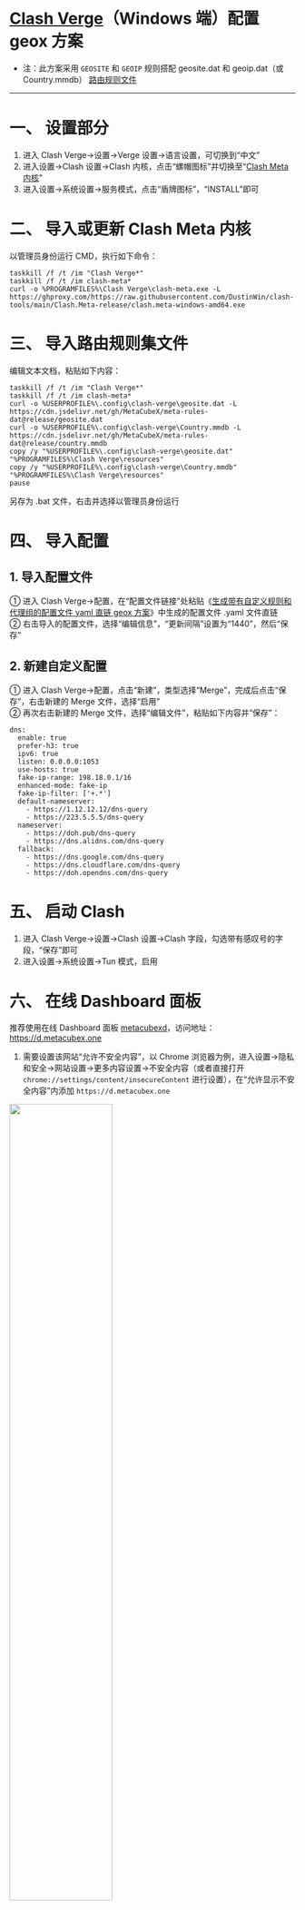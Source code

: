 # [Clash Verge](https://github.com/zzzgydi/clash-verge)（Windows 端）配置 geox 方案
- 注：此方案采用 `GEOSITE` 和 `GEOIP` 规则搭配 geosite.dat 和 geoip.dat（或 Country.mmdb） [路由规则文件](https://github.com/MetaCubeX/meta-rules-dat)
---
# 一、 设置部分
1. 进入 Clash Verge->设置->Verge 设置->语言设置，可切换到“中文”
2. 进入设置->Clash 设置->Clash 内核，点击“螺帽图标”并切换至“[Clash Meta 内核](https://github.com/MetaCubeX/Clash.Meta)”
3. 进入设置->系统设置->服务模式，点击“盾牌图标”，“INSTALL”即可
# 二、 导入或更新 Clash Meta 内核
以管理员身份运行 CMD，执行如下命令：
```
taskkill /f /t /im "Clash Verge*"
taskkill /f /t /im clash-meta*
curl -o %PROGRAMFILES%\Clash Verge\clash-meta.exe -L https://ghproxy.com/https://raw.githubusercontent.com/DustinWin/clash-tools/main/Clash.Meta-release/clash.meta-windows-amd64.exe
```
# 三、 导入路由规则集文件
编辑文本文档，粘贴如下内容：
```
taskkill /f /t /im "Clash Verge*"
taskkill /f /t /im clash-meta*
curl -o %USERPROFILE%\.config\clash-verge\geosite.dat -L https://cdn.jsdelivr.net/gh/MetaCubeX/meta-rules-dat@release/geosite.dat
curl -o %USERPROFILE%\.config\clash-verge\Country.mmdb -L https://cdn.jsdelivr.net/gh/MetaCubeX/meta-rules-dat@release/country.mmdb
copy /y "%USERPROFILE%\.config\clash-verge\geosite.dat" "%PROGRAMFILES%\Clash Verge\resources"
copy /y "%USERPROFILE%\.config\clash-verge\Country.mmdb" "%PROGRAMFILES%\Clash Verge\resources"
pause
```
另存为 .bat 文件，右击并选择以管理员身份运行
# 四、 导入配置
## 1. 导入配置文件
① 进入 Clash Verge->配置，在“配置文件链接”处粘贴《[生成带有自定义规则和代理组的配置文件 yaml 直链 geox 方案](https://github.com/DustinWin/clash-tutorials/blob/main/%E6%95%99%E7%A8%8B%E5%90%88%E9%9B%86/%E5%9F%BA%E7%A1%80%E7%AF%87/%E7%94%9F%E6%88%90%E5%B8%A6%E6%9C%89%E8%87%AA%E5%AE%9A%E4%B9%89%E8%A7%84%E5%88%99%E5%92%8C%E4%BB%A3%E7%90%86%E7%BB%84%E7%9A%84%E9%85%8D%E7%BD%AE%E6%96%87%E4%BB%B6%20yaml%20%E7%9B%B4%E9%93%BE%20geox%20%E6%96%B9%E6%A1%88.md)》中生成的配置文件 .yaml 文件直链  
② 右击导入的配置文件，选择“编辑信息”，“更新间隔”设置为“1440”，然后“保存”
## 2. 新建自定义配置
① 进入 Clash Verge->配置，点击“新建”，类型选择“Merge”，完成后点击“保存”，右击新建的 Merge 文件，选择“启用”  
② 再次右击新建的 Merge 文件，选择“编辑文件”，粘贴如下内容并“保存”：
```
dns:
  enable: true
  prefer-h3: true
  ipv6: true
  listen: 0.0.0.0:1053
  use-hosts: true
  fake-ip-range: 198.18.0.1/16
  enhanced-mode: fake-ip
  fake-ip-filter: ['+.*']
  default-nameserver:
    - https://1.12.12.12/dns-query
    - https://223.5.5.5/dns-query
  nameserver:
    - https://doh.pub/dns-query
    - https://dns.alidns.com/dns-query
  fallback:
    - https://dns.google.com/dns-query
    - https://dns.cloudflare.com/dns-query
    - https://doh.opendns.com/dns-query
```
# 五、 启动 Clash
1. 进入 Clash Verge->设置->Clash 设置->Clash 字段，勾选带有感叹号的字段，“保存”即可
2. 进入设置->系统设置->Tun 模式，启用
# 六、 在线 Dashboard 面板
推荐使用在线 Dashboard 面板 [metacubexd](https://github.com/metacubex/metacubexd)，访问地址：https://d.metacubex.one
1. 需要设置该网站“允许不安全内容”，以 Chrome 浏览器为例，进入设置->隐私和安全->网站设置->更多内容设置->不安全内容（或者直接打开 `chrome://settings/content/insecureContent` 进行设置），在“允许显示不安全内容”内添加 `https://d.metacubex.one`  
<img src="https://github.com/DustinWin/clash-tutorials/assets/45238096/3d1ed229-1d3a-4ccc-a7b4-adecc8fee8b4" width="60%"/>

2. 首次进入 https://d.metacubex.one 需要添加“host url”，输入 `http://192.168.31.1:9090` 并点击“添加”，最后点击下方新增的 http://192.168.31.1:9090 即可访问 Dashboard 面板  
<img src="https://github.com/DustinWin/clash-tutorials/assets/45238096/340b3519-c98c-440b-a065-11678142f883" width="60%"/>
